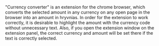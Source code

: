 "Currency converter" is an extension for the chrome browser, which converts the selected amount in any currency on any open page in the browser into an amount in hryvnias.
In order for the extension to work correctly, it is desirable to highlight the amount with the currency code without unnecessary text. Also, if you open the extension window on the extension panel, the correct currency and amount will be set there if the text is correctly selected.
